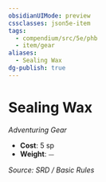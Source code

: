 ```yaml
---
obsidianUIMode: preview
cssclasses: json5e-item
tags:
  - compendium/src/5e/phb
  - item/gear
aliases:
  - Sealing Wax
dg-publish: true
---
```

# Sealing Wax
*Adventuring Gear*  

- **Cost**: 5 sp
- **Weight**: ⏤

*Source: SRD / Basic Rules*